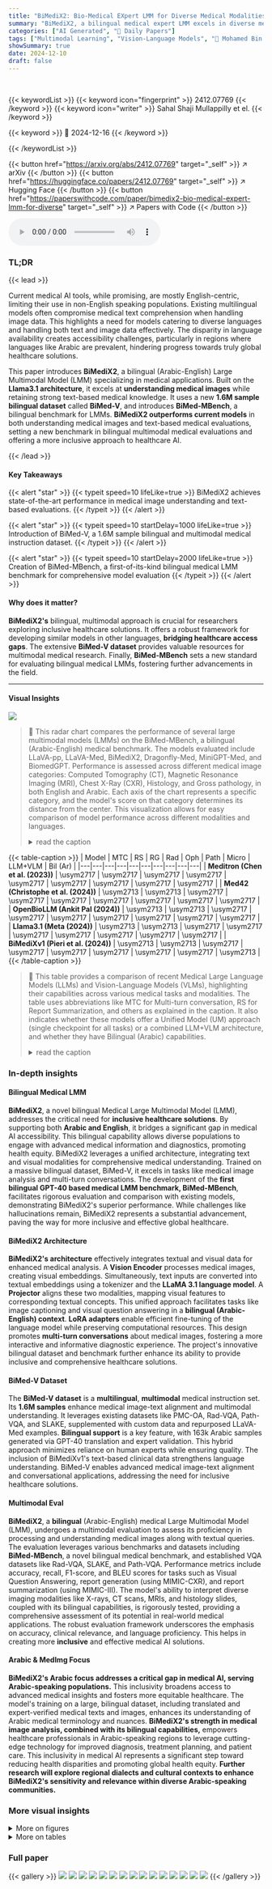 ```yaml
---
title: "BiMediX2: Bio-Medical EXpert LMM for Diverse Medical Modalities"
summary: "BiMediX2, a bilingual medical expert LMM excels in diverse medical modalities."
categories: ["AI Generated", "🤗 Daily Papers"]
tags: ["Multimodal Learning", "Vision-Language Models", "🏢 Mohamed Bin Zayed University of Artificial Intelligence",]
showSummary: true
date: 2024-12-10
draft: false
---
```


<br>

{{< keywordList >}}
{{< keyword icon="fingerprint" >}} 2412.07769 {{< /keyword >}}
{{< keyword icon="writer" >}} Sahal Shaji Mullappilly et el. {{< /keyword >}}
 
{{< keyword >}} 🤗 2024-12-16 {{< /keyword >}}
 
{{< /keywordList >}}

{{< button href="https://arxiv.org/abs/2412.07769" target="_self" >}}
↗ arXiv
{{< /button >}}
{{< button href="https://huggingface.co/papers/2412.07769" target="_self" >}}
↗ Hugging Face
{{< /button >}}
{{< button href="https://paperswithcode.com/paper/bimedix2-bio-medical-expert-lmm-for-diverse" target="_self" >}}
↗ Papers with Code
{{< /button >}}



<audio controls>
    <source src="https://ai-paper-reviewer.com/2412.07769/podcast.wav" type="audio/wav">
    Your browser does not support the audio element.
</audio>


### TL;DR


{{< lead >}}

Current medical AI tools, while promising, are mostly English-centric, limiting their use in non-English speaking populations. Existing multilingual models often compromise medical text comprehension when handling image data.  This highlights a need for models catering to diverse languages and handling both text and image data effectively.  The disparity in language availability creates accessibility challenges, particularly in regions where languages like Arabic are prevalent, hindering progress towards truly global healthcare solutions.

This paper introduces **BiMediX2**, a bilingual (Arabic-English) Large Multimodal Model (LMM) specializing in medical applications. Built on the **Llama3.1 architecture**, it excels at **understanding medical images** while retaining strong text-based medical knowledge. It uses a new **1.6M sample bilingual dataset** called **BiMed-V**, and introduces **BiMed-MBench**, a bilingual benchmark for LMMs. **BiMediX2 outperforms current models** in both understanding medical images and text-based medical evaluations, setting a new benchmark in bilingual multimodal medical evaluations and offering a more inclusive approach to healthcare AI.

{{< /lead >}}


#### Key Takeaways

{{< alert "star" >}}
{{< typeit speed=10 lifeLike=true >}} BiMediX2 achieves state-of-the-art performance in medical image understanding and text-based evaluations. {{< /typeit >}}
{{< /alert >}}

{{< alert "star" >}}
{{< typeit speed=10 startDelay=1000 lifeLike=true >}} Introduction of BiMed-V, a 1.6M sample bilingual and multimodal medical instruction dataset. {{< /typeit >}}
{{< /alert >}}

{{< alert "star" >}}
{{< typeit speed=10 startDelay=2000 lifeLike=true >}} Creation of BiMed-MBench, a first-of-its-kind bilingual medical LMM benchmark for comprehensive model evaluation {{< /typeit >}}
{{< /alert >}}

#### Why does it matter?
**BiMediX2's** bilingual, multimodal approach is crucial for researchers exploring inclusive healthcare solutions.  It offers a robust framework for developing similar models in other languages, **bridging healthcare access gaps**. The extensive **BiMed-V dataset** provides valuable resources for multimodal medical research.  Finally, **BiMed-MBench** sets a new standard for evaluating bilingual medical LMMs, fostering further advancements in the field.

------
#### Visual Insights



![](https://arxiv.org/html/2412.07769/extracted/6059664/Figures/llavamed_spider.png)

> 🔼 This radar chart compares the performance of several large multimodal models (LMMs) on the BiMed-MBench, a bilingual (Arabic-English) medical benchmark.  The models evaluated include LLaVA-pp, LLaVA-Med, BiMediX2, Dragonfly-Med, MiniGPT-Med, and BiomedGPT. Performance is assessed across different medical image categories: Computed Tomography (CT), Magnetic Resonance Imaging (MRI), Chest X-Ray (CXR), Histology, and Gross pathology, in both English and Arabic.  Each axis of the chart represents a specific category, and the model's score on that category determines its distance from the center. This visualization allows for easy comparison of model performance across different modalities and languages.
> <details>
> <summary>read the caption</summary>
> Figure 1: Model Performance Comparison on BiMed-MBench: These comparisons are made across different categories, including CT, MRI, CXR, Histology, Gross, and their Arabic counterparts (CT_ar, MRI_ar, CXR_ar, Histology_ar, Gross_ar). The models compared are LLaVA-pp, LLaVA-Med, BiMediX2, Dragonfly-Med, MiniGPT-Med, and BiomedGPT. Each axis represents the performance score in a specific category, allowing for a visual comparison of how each model performs in bilingual medical contexts.
> </details>





{{< table-caption >}}
| Model | MTC | RS | RG | Rad | Oph | Path | Micro | LLM+VLM | Bil (Ar) |
|---|---|---|---|---|---|---|---|---|---|
| **Meditron (Chen et al. (2023))** | \usym2717 | \usym2717 | \usym2717 | \usym2717 | \usym2717 | \usym2717 | \usym2717 | \usym2717 | \usym2717 |
| **Med42 (Christophe et al. (2024))** | \usym2713 | \usym2713 | \usym2717 | \usym2717 | \usym2717 | \usym2717 | \usym2717 | \usym2717 | \usym2717 |
| **OpenBioLLM (Ankit Pal (2024))** | \usym2713 | \usym2713 | \usym2717 | \usym2717 | \usym2717 | \usym2717 | \usym2717 | \usym2717 | \usym2717 |
| **Llama3.1 (Meta (2024))** | \usym2713 | \usym2713 | \usym2717 | \usym2717 | \usym2717 | \usym2717 | \usym2717 | \usym2717 | \usym2717 |
| **BiMediXv1 (Pieri et al. (2024))** | \usym2713 | \usym2713 | \usym2717 | \usym2717 | \usym2717 | \usym2717 | \usym2717 | \usym2717 | \usym2713 |{{< /table-caption >}}

> 🔼 This table provides a comparison of recent Medical Large Language Models (LLMs) and Vision-Language Models (VLMs), highlighting their capabilities across various medical tasks and modalities.  The table uses abbreviations like MTC for Multi-turn conversation, RS for Report Summarization, and others as explained in the caption. It also indicates whether these models offer a Unified Model (UM) approach (single checkpoint for all tasks) or a combined LLM+VLM architecture, and whether they have Bilingual (Arabic) capabilities.
> <details>
> <summary>read the caption</summary>
> Table 1: Comparison of Recent Medical LLMs and VLMs. Abbreviations: MTC (Multi-turn conversation), RS (Report Summarization), RG (Report Generation), Rad (Radiology), Oph (Ophthalmology), Path (Pathology), Micro (Microscopic), UM (Unified Model: Single model checkpoint for all downstream tasks), LLM+VLM (Unified LLM + VLM), Bil (Ar) (Bilingual Arabic capabilities).
> </details>





### In-depth insights


#### Bilingual Medical LMM
**BiMediX2**, a novel bilingual Medical Large Multimodal Model (LMM), addresses the critical need for **inclusive healthcare solutions**.  By supporting both **Arabic and English**, it bridges a significant gap in medical AI accessibility.  This bilingual capability allows diverse populations to engage with advanced medical information and diagnostics, promoting health equity.  BiMediX2 leverages a unified architecture, integrating text and visual modalities for comprehensive medical understanding.  Trained on a massive bilingual dataset, BiMed-V, it excels in tasks like medical image analysis and multi-turn conversations.  The development of the **first bilingual GPT-40 based medical LMM benchmark, BiMed-MBench**, facilitates rigorous evaluation and comparison with existing models, demonstrating BiMediX2's superior performance.  While challenges like hallucinations remain, BiMediX2 represents a substantial advancement, paving the way for more inclusive and effective global healthcare.

#### BiMediX2 Architecture
**BiMediX2's architecture** effectively integrates textual and visual data for enhanced medical analysis.  A **Vision Encoder** processes medical images, creating visual embeddings.  Simultaneously, text inputs are converted into textual embeddings using a tokenizer and the **LLaMA 3.1 language model**. A **Projector** aligns these two modalities, mapping visual features to corresponding textual concepts. This unified approach facilitates tasks like image captioning and visual question answering in a **bilingual (Arabic-English) context**. **LoRA adapters** enable efficient fine-tuning of the language model while preserving computational resources.  This design promotes **multi-turn conversations** about medical images, fostering a more interactive and informative diagnostic experience. The project's innovative bilingual dataset and benchmark further enhance its ability to provide inclusive and comprehensive healthcare solutions.

#### BiMed-V Dataset
The **BiMed-V dataset** is a **multilingual**, **multimodal** medical instruction set.  Its **1.6M samples** enhance medical image-text alignment and multimodal understanding.  It leverages existing datasets like PMC-OA, Rad-VQA, Path-VQA, and SLAKE, supplemented with custom data and repurposed LLaVA-Med examples.  **Bilingual support** is a key feature, with 163k Arabic samples generated via GPT-40 translation and expert validation. This hybrid approach minimizes reliance on human experts while ensuring quality. The inclusion of BiMediXv1's text-based clinical data strengthens language understanding.  BiMed-V enables advanced medical image-text alignment and conversational applications, addressing the need for inclusive healthcare solutions.

#### Multimodal Eval
**BiMediX2**, a **bilingual** (Arabic-English) medical Large Multimodal Model (LMM), undergoes a multimodal evaluation to assess its proficiency in processing and understanding medical images along with textual queries.  The evaluation leverages various benchmarks and datasets including **BiMed-MBench**, a novel bilingual medical benchmark, and established VQA datasets like Rad-VQA, SLAKE, and Path-VQA.  Performance metrics include accuracy, recall, F1-score, and BLEU scores for tasks such as Visual Question Answering, report generation (using MIMIC-CXR), and report summarization (using MIMIC-III).  The model's ability to interpret diverse imaging modalities like X-rays, CT scans, MRIs, and histology slides, coupled with its bilingual capabilities, is rigorously tested, providing a comprehensive assessment of its potential in real-world medical applications. The robust evaluation framework underscores the emphasis on accuracy, clinical relevance, and language proficiency. This helps in creating more **inclusive** and effective medical AI solutions.

#### Arabic & MedImg Focus
**BiMediX2's Arabic focus addresses a critical gap in medical AI, serving Arabic-speaking populations.**  This inclusivity broadens access to advanced medical insights and fosters more equitable healthcare.  The model's training on a large, bilingual dataset, including translated and expert-verified medical texts and images, enhances its understanding of Arabic medical terminology and nuances.  **BiMediX2's strength in medical image analysis, combined with its bilingual capabilities,** empowers healthcare professionals in Arabic-speaking regions to leverage cutting-edge technology for improved diagnosis, treatment planning, and patient care.  This inclusivity in medical AI represents a significant step toward reducing health disparities and promoting global health equity. **Further research will explore regional dialects and cultural contexts to enhance BiMediX2's sensitivity and relevance within diverse Arabic-speaking communities.**


### More visual insights

<details>
<summary>More on figures
</summary>


![](https://arxiv.org/html/2412.07769/x1.png)

> 🔼 BiMediX2 processes medical images through a Vision Encoder and aligns them with text using a Projector. Text is tokenized and input to Llama 3.1, which generates responses in the prompted language. The language model is trained using LoRA adapters, and the projector is fine-tuned for medical image-text alignment. An English data corpus is translated to Arabic using GPT-40 and verified by medical experts, facilitating bilingual training and benchmarking.
> <details>
> <summary>read the caption</summary>
> Figure 2: BiMediX2: Overall Architecture Our model is designed for medical image analysis and bilingual multi-turn conversations. Medical images are processed through a Vision Encoder and aligned with a Projector, while the text inputs are tokenized using the default tokenizer. The resulting tokens are then passed into the language model (Meta Llama 3.1) to generate responses in the prompted language. We only train the language model using LoRA adapters, while the projector is finetuned for medical image-text alignment. A robust data generation framework translates an English data corpus into Arabic using GPT-4o, with verification by a medical expert to ensure accurate and contextually appropriate translations. This approach supports effective training and benchmarking in a bilingual context.
> </details>



![](https://arxiv.org/html/2412.07769/x2.png)

> 🔼 This figure presents a comparison of the state-of-the-art models in Clinical Large Language Model (LLM) benchmarks. Each bar represents a different model and its height represents the average performance across various clinical datasets (Cli-KG, C-Bio, C-Med, Med-Gen, Pro-Med, Ana, MedMCQA, MedQA, USMLE, PubmedQA). BiMediX2 models (4B, 8B, and 70B) are compared against existing LLM models (BioMedGPT, LLaVA-Med, Dragonfly-Med, GPT 3.5 & 4, Meditron, Llama3-Med42, OpenBioLLM, Llama 3.1). Overall, the results show that larger models generally exhibit higher average performance and the proposed models demonstrate competitive performance against existing models on this benchmark.
> <details>
> <summary>read the caption</summary>
> Figure 3: State of the art comparison of models in Clinical LLM Benchmarks
> </details>



![](https://arxiv.org/html/2412.07769/x3.png)

> 🔼 This figure compares the performance of several large language models (LLMs), including BiMediX2, on the UPHILL OpenQA benchmark.  The UPHILL benchmark tests the factual accuracy of LLMs in handling health-related queries, specifically focusing on the models' ability to correctly refute false medical claims. The x-axis shows the model names, and the y-axis represents the overall factual accuracy percentage achieved by each model on the benchmark.
> <details>
> <summary>read the caption</summary>
> Figure 4: Performance comparison on UPHILL OpenQA (Kaur et al. (2023)), assessing the model’s ability to address false medical claims at different presupposition levels.
> </details>



![](https://arxiv.org/html/2412.07769/x9.png)

> 🔼 Figure 5 showcases BiMediX2's capabilities in analyzing medical images within a conversational context. The top part presents a conversation about a sagittal CT scan of the lumbar spine, where BiMediX2 identifies the scan type, describes the anatomy, and pinpoints a fracture in the L4 vertebra, explaining potential causes. The bottom section features a color Doppler ultrasound of the left ovary. Here, the model explains the technique, identifies the organ, and notes a potential left ovarian cyst with a solid component, highlighting the need for further evaluation. These examples illustrate BiMediX2's ability to interpret complex medical images and engage in informative medical conversations.
> <details>
> <summary>read the caption</summary>
> Figure 5: Qualitative Examples of our BiMediX2 for Medical Image Understanding in a Conversational Context.
> </details>



</details>




<details>
<summary>More on tables
</summary>


{{< table-caption >}}
| Model | MTC | RS | RG | Rad | Oph | Path | Micro | UM | LLM+VLM | Bil (Ar) |
|---|---|---|---|---|---|---|---|---|---|---| 
| **LLaVA-pp (Rasheed et al. (2024))** | 2713 | 2713 | 2717 | 2717 | 2717 | 2717 | 2717 | 2713 | 2717 | 2717 |
| **MiniGPT-Med (Alkhaldi et al. (2024))** | 2717 | 2713 | 2713 | 2713 | 2717 | 2717 | 2717 | 2713 | 2717 | 2717 |
| **BioMedGPT (Zhang et al. (2024))** | 2717 | 2713 | 2713 | 2713 | 2713 | 2713 | 2713 | 2717 | 2717 | 2717 |
| **LLaVA-Med (Li et al. (2023))** | 2713 | 2713 | 2713 | 2713 | 2713 | 2713 | 2713 | 2713 | 2717 | 2717 |
| **Dragonfly VLM (Chen et al. (2024))** | 2717 | 2713 | 2713 | 2713 | 2713 | 2713 | 2713 | 2713 | 2717 | 2717 |
| **BiMediX2** | 2713 | 2713 | 2713 | 2713 | 2713 | 2713 | 2713 | 2713 | 2713 | 2713 |{{< /table-caption >}}
> 🔼 This table presents a comparison of various large language models (LLMs) on a set of clinical benchmarks.  These benchmarks cover various medical question answering tasks like MedMCQA, MedQA, USMLE, and PubmedQA, as well as general medical knowledge and reasoning across multiple domains like Clinical Knowledge, College Biology, and others. The models are evaluated on these benchmarks, and their performance is represented by scores (e.g., accuracy, F1, etc.). This comparison allows researchers to assess the strengths and weaknesses of different LLMs in handling medical information, and BiMediX2 models in different sizes are compared against other existing models.
> <details>
> <summary>read the caption</summary>
> Table 2: Clinical LLM Evaluation Benchmark
> </details>

{{< table-caption >}}
| Model | Cli-KG | C-Bio | C-Med | Med-Gen | Pro-Med | Ana | MedMCQA | MedQA | USMLE | PubmedQA | Average |
|---|---|---|---|---|---|---|---|---|---|---|---|
| **BioMedGPT-LM-7B** | 49.4 | 43.1 | 41.4 | 45.0 | 51.0 | 45.2 | 34.8 | 33.2 | 31.7 | 74.0 | 44.9 |
| **BiMediX2 4B** | 55.1 | 63.9 | 47.4 | 55.0 | 36.0 | 52.6 | 38.1 | 37.9 | 47.1 | 72.2 | 50.5 |
| **LLaVA-Med** | 59.6 | 59.7 | 50.9 | 59.0 | 51.5 | 51.9 | 44.5 | 35.7 | 36.9 | 74.0 | 52.4 |
| **Dragonfly-Med** | 65.6 | 69.4 | 56.6 | 69.0 | 58.4 | 57.0 | 49.9 | 42.8 | 46.1 | 75.4 | 59.0 |
| **GPT 3.5** | 69.8 | 72.2 | 61.3 | 70.0 | 70.2 | 56.3 | 50.1 | 50.8 | 49.1 | 71.6 | 62.1 |
| **Meditron 70B** | 68.3 | 77.8 | 63.6 | 75.0 | 74.6 | 56.3 | 48.4 | 53.1 | 55.4 | 76.2 | 64.9 |
| **BiMediX2 8B** | 77.7 | 79.2 | 68.8 | 82.0 | 74.3 | 65.9 | 58.0 | 57.0 | 68.6 | 72.4 | 70.4 |
| **GPT 4** | 86.0 | 95.1 | 76.9 | 91.0 | 93.0 | 80.0 | 69.5 | 78.9 | 83.8 | 75.2 | 82.9 |
| **Llama3-Med42-70B** | 84.2 | 93.1 | 79.8 | 91.0 | 90.1 | 80.7 | 72.5 | 73.8 | 84.3 | 80.6 | 83.0 |
| **OpenBioLLM-70B** | 92.5 | 93.8 | 85.6 | 93.0 | 93.4 | 83.7 | 74.1 | 68.9 | 72.0 | 78.0 | 83.5 |
| **Llama 3.1 70B** | 83.4 | 95.1 | 79.2 | 93.0 | 91.5 | 80.7 | 71.7 | 73.8 | 92.0 | 77.6 | 83.8 |
| **BiMediX2 70B** | **86.8** | **95.1** | **79.8** | **94.0** | **91.5** | **82.2** | **70.5** | **74.3** | **92.3** | **79.0** | **84.6** |{{< /table-caption >}}
> 🔼 This table presents the evaluation results of BiMediX2 and other large multimodal models on the English portion of the BiMed-MBench dataset. The table includes performance metrics for different categories (Conversation, Description, CXR, MRI, Histology, Gross, CT, and Overall) and allows for comparison across models like BiomedGPT, LLaVA, MiniGPT-Med, Dragonfly, and versions of BiMediX2.
> <details>
> <summary>read the caption</summary>
> Table 3: BiMed-MBench English Evaluation
> </details>

{{< table-caption >}}
| Model | Conversation | Description | CXR | MRI | Histology | Gross | CT | Overall |
|---|---|---|---|---|---|---|---|---| 
| **BiomedGPT** | 15.3 | 13.3 | 16.4 | 13.0 | 14.1 | 14.9 | 15.8 | 14.8 |
| **LLaVA-pp** | 34.3 | 36.6 | 44.7 | 33.3 | 34.7 | 30.2 | 31.5 | 34.9 |
| **MiniGPT-Med** | 37.5 | 29.6 | 47.6 | 32.5 | 36.3 | 31.8 | 29.1 | 35.4 |
| **LLaVA-Med** | 55.6 | 43.3 | 59.5 | 43.4 | 54.4 | 53.9 | 51.0 | 52.4 |
| **Dragonfly-Med** | 59.2 | 34.2 | 67.0 | 51.2 | 53.7 | 42.6 | 48.3 | 52.7 |
| **BiMediX2 8B** | **64.9** | **54.5** | **71.7** | **56.8** | **62.5** | **61.4** | **58.9** | **62.2** |{{< /table-caption >}}
> 🔼 BiMediX2's performance on the Arabic portion of the BiMed-MBench benchmark, broken down by categories (Conversation, Description, CXR, MRI, Histology, Gross, CT) and overall score. The table shows BiMediX2 outperforms other models (BiomedGPT, MiniGPT-Med, LLaVA-Med, LLaVA-pp, Dragonfly-Med) in most categories and overall.
> <details>
> <summary>read the caption</summary>
> Table 4: BiMed-MBench Arabic Evaluation
> </details>

{{< table-caption >}}
| Model | Conversation | Description | CXR | MRI | Histology | Gross | CT | Overall |
|---|---|---|---|---|---|---|---|---| 
| **BiomedGPT** | 11.1 | 11.2 | 11.4 | 10.8 | 11.5 | 11.3 | 11.1 | 11.2 |
| **MiniGPT-Med** | 21.6 | 12.6 | 23.7 | 12.7 | 32.0 | 15.8 | 14.9 | 20.2 |
| **LLaVA-Med** | 23.9 | 29.4 | 31.2 | 25.3 | 24.8 | 23.4 | 26.4 | 26.2 |
| **LLaVA-pp** | 29.0 | 27.8 | 33.2 | 25.0 | 33.0 | 25.8 | 25.8 | 28.7 |
| **Dragonfly-Med** | 32.8 | 19.9 | 31.9 | 25.7 | 33.0 | 24.0 | 31.7 | 29.5 |
| **BiMediX2 8B** | **54.3** | **36.2** | **61.4** | **44.6** | **51.5** | **43.5** | **50.8** | **50.5** |{{< /table-caption >}}
> 🔼 This table presents a benchmark comparison of different medical Vision-Language Answering (VQA) models using the MultiMedEval toolkit.  Performance metrics including BLEU-1, closed question accuracy, open question recall, overall recall, open question accuracy, and F1 score are reported for models including RadFM, LLaVA-Med, BioMedGPT, MiniGPT-Med, Phi-3.5V, and two versions of BiMediX2 (4B and 8B) across three VQA datasets: Rad-VQA, Slake-VQA, and Path-VQA. The average performance across all datasets is also provided for each model.
> <details>
> <summary>read the caption</summary>
> Table 5: Medical VQA Benchmark (MultiMedEval Royer et al. (2024))
> </details>

{{< table-caption >}}
| Dataset | Metric | RadFM | LLaVA Med | BioMedGPT | MiniGPT-Med | Phi-3.5 V | BiMediX2 4B | BiMediX2 8B |
|---|---|---|---|---|---|---|---|---| 
| Rad-VQA | BLEU-1↑ | 0.475 | 0.033 | 0.044 | 0.662 | 0.377 | 0.501 | 0.552 |
|  | closed Q accuracy↑ | 0.577 | 0.545 | 0.203 | 0.829 | 0.618 | 0.685 | 0.725 |
|  | open Q recall↑ | 0.407 | 0.246 | 0.199 | 0.546 | 0.295 | 0.292 | 0.363 |
|  | recall↑ | 0.438 | 0.372 | 0.199 | 0.703 | 0.475 | 0.511 | 0.565 |
|  | open Q accuracy↑ | 0.335 | 0.140 | 0.150 | 0.490 | 0.200 | 0.225 | 0.305 |
|  | F1 ↑ | 0.442 | 0.069 | 0.064 | 0.675 | 0.391 | 0.516 | 0.569 |
| Slake-VQA | BLEU-1↑ | 0.746 | 0.036 | 0.175 | 0.337 | 0.089 | 0.625 | 0.778 |
|  | closed Q accuracy↑ | 0.752 | 0.512 | 0.248 | 0.572 | 0.535 | 0.744 | 0.831 |
|  | open Q recall↑ | 0.758 | 0.429 | 0.293 | 0.308 | 0.377 | 0.624 | 0.763 |
|  | recall↑ | 0.695 | 0.443 | 0.260 | 0.396 | 0.404 | 0.664 | 0.786 |
|  | open Q accuracy↑ | 0.725 | 0.362 | 0.259 | 0.278 | 0.329 | 0.567 | 0.729 |
|  | F1 ↑ | 0.714 | 0.075 | 0.192 | 0.349 | 0.129 | 0.641 | 0.787 |
| Path-VQA | BLEU-1↑ | 0.257 | 0.021 | 0.145 | 0.296 | 0.283 | 0.469 | 0.587 |
|  | closed Q accuracy↑ | 0.505 | 0.512 | 0.260 | 0.581 | 0.553 | 0.708 | 0.872 |
|  | open Q recall↑ | 0.020 | 0.116 | 0.093 | 0.040 | 0.063 | 0.239 | 0.314 |
|  | recall↑ | 0.221 | 0.287 | 0.176 | 0.311 | 0.308 | 0.474 | 0.593 |
|  | open Q accuracy↑ | 0.005 | 0.053 | 0.077 | 0.019 | 0.027 | 0.210 | 0.282 |
|  | F1 ↑ | 0.232 | 0.052 | 0.154 | 0.299 | 0.287 | 0.475 | 0.595 |
| **Average** |  | **0.461** | **0.239** | **0.177** | **0.427** | **0.319** | **0.509** | **0.611** |{{< /table-caption >}}
> 🔼 This table presents a benchmark evaluation of different medical Large Language Models (LLMs) on a report summarization task using the MIMIC-III dataset. The models are evaluated on their ability to generate concise and accurate summaries of medical reports based on their 'findings' sections, using metrics such as ROUGE-L, BLEU-1, BLEU-4*, F1-RadGraph, RadCliQ+*, CheXbert vector, and METEOR.  Higher scores indicate better performance.  The table compares the performance of several LLMs, including LLaVA-Med, Dragonfly-Med, and two versions of BiMediX2 (4B and 8B).  The results show that BiMediX2 8B achieves the highest average score across all the metrics.
> <details>
> <summary>read the caption</summary>
> Table 6: Report Summarization (MultiMedEval Royer et al. (2024))
> </details>

{{< table-caption >}}
| Dataset | Metric | LLaVA Med | Dragonfly-Med | BiMediX2 4B | BiMediX2 8B |
|---|---|---|---|---|---| 
| **MIMIC-III** | ROUGE-L↑ | 0.185 | 0.072 | 0.209 | 0.205 |
| | BLEU-1↑ | 0.192 | 0.062 | 0.153 | 0.178 |
| | BLEU-4↑* | 0.520 | 0.000 | 0.410 | 0.449 |
| | F1-RadGraph↑ | 0.232 | 0.000 | 0.222 | 0.230 |
| | RadCliQ↑* | 0.753 | 0.247 | 0.923 | 0.918 |
| | CheXbert vector↑ | 0.600 | 0.326 | 0.633 | 0.593 |
| | METEOR↑ | 0.303 | 0.060 | 0.264 | 0.339 |
| **Average** |  | **0.398** | **0.110** | **0.402** | **0.416** |{{< /table-caption >}}
> 🔼 This table presents the results of report generation on the MIMIC-CXR dataset, using metrics like F1-RadGraph, BLEU-1, BLEU-4*, ROUGE-L, RadCliQ*, CheXbert vector, and METEOR.  The average score, a unified metric derived by rescaling BLEU-4* and RadCliQ*, is also provided for each model.
> <details>
> <summary>read the caption</summary>
> Table 7: Report Generation (MultiMedEval Royer et al. (2024))
> </details>

</details>




### Full paper

{{< gallery >}}
<img src="https://ai-paper-reviewer.com/2412.07769/1.png" class="grid-w50 md:grid-w33 xl:grid-w25" />
<img src="https://ai-paper-reviewer.com/2412.07769/2.png" class="grid-w50 md:grid-w33 xl:grid-w25" />
<img src="https://ai-paper-reviewer.com/2412.07769/3.png" class="grid-w50 md:grid-w33 xl:grid-w25" />
<img src="https://ai-paper-reviewer.com/2412.07769/4.png" class="grid-w50 md:grid-w33 xl:grid-w25" />
<img src="https://ai-paper-reviewer.com/2412.07769/5.png" class="grid-w50 md:grid-w33 xl:grid-w25" />
<img src="https://ai-paper-reviewer.com/2412.07769/6.png" class="grid-w50 md:grid-w33 xl:grid-w25" />
<img src="https://ai-paper-reviewer.com/2412.07769/7.png" class="grid-w50 md:grid-w33 xl:grid-w25" />
<img src="https://ai-paper-reviewer.com/2412.07769/8.png" class="grid-w50 md:grid-w33 xl:grid-w25" />
<img src="https://ai-paper-reviewer.com/2412.07769/9.png" class="grid-w50 md:grid-w33 xl:grid-w25" />
<img src="https://ai-paper-reviewer.com/2412.07769/10.png" class="grid-w50 md:grid-w33 xl:grid-w25" />
<img src="https://ai-paper-reviewer.com/2412.07769/11.png" class="grid-w50 md:grid-w33 xl:grid-w25" />
<img src="https://ai-paper-reviewer.com/2412.07769/12.png" class="grid-w50 md:grid-w33 xl:grid-w25" />
<img src="https://ai-paper-reviewer.com/2412.07769/13.png" class="grid-w50 md:grid-w33 xl:grid-w25" />
<img src="https://ai-paper-reviewer.com/2412.07769/14.png" class="grid-w50 md:grid-w33 xl:grid-w25" />
<img src="https://ai-paper-reviewer.com/2412.07769/15.png" class="grid-w50 md:grid-w33 xl:grid-w25" />
{{< /gallery >}}